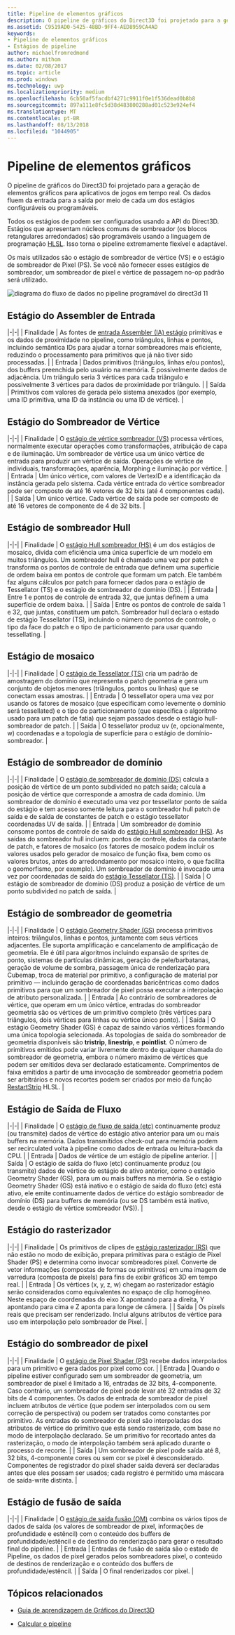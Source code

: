 ```yaml
---
title: Pipeline de elementos gráficos
description: O pipeline de gráficos do Direct3D foi projetado para a geração de elementos gráficos para aplicativos de jogos em tempo real. Os dados fluem da entrada para a saída por meio de cada um dos estágios configuráveis ou programáveis.
ms.assetid: C9519AD0-5425-48BD-9FF4-AED8959CA4AD
keywords:
- Pipeline de elementos gráficos
- Estágios de pipeline
author: michaelfromredmond
ms.author: mithom
ms.date: 02/08/2017
ms.topic: article
ms.prod: windows
ms.technology: uwp
ms.localizationpriority: medium
ms.openlocfilehash: 6cb50af5facdbf4271c9911f0e1f536dead0b8b8
ms.sourcegitcommit: 897a111e8fc5d38d483800288ad01c523e924ef4
ms.translationtype: MT
ms.contentlocale: pt-BR
ms.lasthandoff: 08/13/2018
ms.locfileid: "1044905"
---
```

# <a name="graphics-pipeline"></a>Pipeline de elementos gráficos


O pipeline de gráficos do Direct3D foi projetado para a geração de elementos gráficos para aplicativos de jogos em tempo real. Os dados fluem da entrada para a saída por meio de cada um dos estágios configuráveis ou programáveis.

Todos os estágios de podem ser configurados usando a API do Direct3D. Estágios que apresentam núcleos comuns de sombreador (os blocos retangulares arredondados) são programáveis usando a linguagem de programação [HLSL](https://msdn.microsoft.com/library/windows/desktop/bb509561). Isso torna o pipeline extremamente flexível e adaptável.

Os mais utilizados são o estágio de sombreador de vértice (VS) e o estágio de sombreador de Pixel (PS). Se você não fornecer esses estágios de sombreador, um sombreador de pixel e vértice de passagem no-op padrão será utilizado.

![diagrama do fluxo de dados no pipeline programável do direct3d 11](images/d3d11-pipeline-stages.jpg)

## <a name="input-assembler-stage"></a>Estágio do Assembler de Entrada

|-|-| | Finalidade | As fontes de [entrada Assembler (IA) estágio](input-assembler-stage--ia-.md) primitivas e os dados de proximidade no pipeline, como triângulos, linhas e pontos, incluindo semântica IDs para ajudar a tornar sombreadores mais eficiente, reduzindo o processamento para primitivos que já não tiver sido processadas. | | Entrada | Dados primitivos (triângulos, linhas e/ou pontos), dos buffers preenchida pelo usuário na memória. E possivelmente dados de adjacência. Um triângulo seria 3 vértices para cada triângulo e possivelmente 3 vértices para dados de proximidade por triângulo. | | Saída | Primitivos com valores de gerada pelo sistema anexados (por exemplo, uma ID primitiva, uma ID da instância ou uma ID de vértice). |

## <a name="vertex-shader-stage"></a>Estágio do Sombreador de Vértice

|-|-| | Finalidade | O [estágio de vértice sombreador (VS)](vertex-shader-stage--vs-.md) processa vértices, normalmente executar operações como transformações, atribuição de capa e de iluminação. Um sombreador de vértice usa um único vértice de entrada para produzir um vértice de saída. Operações de vértice de individuais, transformações, aparência, Morphing e iluminação por vértice. | | Entrada | Um único vértice, com valores de VertexID e a identificação da instância gerada pelo sistema. Cada vértice entrada do vértice sombreador pode ser composto de até 16 vetores de 32 bits (até 4 componentes cada). | | Saída | Um único vértice. Cada vértice de saída pode ser composto de até 16 vetores de componente de 4 de 32 bits. |
 
## <a name="hull-shader-stage"></a>Estágio de sombreador Hull
 
|-|-| | Finalidade | O [estágio Hull sombreador (HS)](hull-shader-stage--hs-.md) é um dos estágios de mosaico, divida com eficiência uma única superfície de um modelo em muitos triângulos. Um sombreador hull é chamado uma vez por patch e transforma os pontos de controle de entrada que definem uma superfície de ordem baixa em pontos de controle que formam um patch. Ele também faz alguns cálculos por patch para fornecer dados para o estágio de Tessellator (TS) e o estágio de sombreador de domínio (DS). | | Entrada | Entre 1 e pontos de controle de entrada 32, que juntas definem a uma superfície de ordem baixa. | | Saída | Entre os pontos de controle de saída 1 e 32, que juntas, constituem um patch. Sombreador hull declara o estado de estágio Tessellator (TS), incluindo o número de pontos de controle, o tipo da face do patch e o tipo de particionamento para usar quando tessellating. |

## <a name="tessellator-stage"></a>Estágio de mosaico

|-|-| | Finalidade | O [estágio de Tessellator (TS)](tessellator-stage--ts-.md) cria um padrão de amostragem do domínio que representa o patch geometria e gera um conjunto de objetos menores (triângulos, pontos ou linhas) que se conectam essas amostras. | | Entrada | O tessellator opera uma vez por usando os fatores de mosaico (que especificam como levemente o domínio será tessellated) e o tipo de particionamento (que especifica o algoritmo usado para um patch de fatia) que sejam passados desde o estágio hull-sombreador de patch. | | Saída | O tessellator produz uv (e, opcionalmente, w) coordenadas e a topologia de superfície para o estágio de domínio-sombreador. |

## <a name="domain-shader-stage"></a>Estágio de sombreador de domínio

|-|-| | Finalidade | O [estágio de sombreador de domínio (DS)](domain-shader-stage--ds-.md) calcula a posição de vértice de um ponto subdivided no patch saída; calcula a posição de vértice que corresponde a amostra de cada domínio. Um sombreador de domínio é executado uma vez por tessellator ponto de saída do estágio e tem acesso somente leitura para o sombreador hull patch de saída e de saída de constantes de patch e o estágio tessellator coordenadas UV de saída. | | Entrada | Um sombreador de domínio consome pontos de controle de saída do [estágio Hull sombreador (HS)](hull-shader-stage--hs-.md). As saídas do sombreador hull incluem: pontos de controle, dados da constante de patch, e fatores de mosaico (os fatores de mosaico podem incluir os valores usados pelo gerador de mosaico de função fixa, bem como os valores brutos, antes do arredondamento por mosaico inteiro, o que facilita o geomorfismo, por exemplo). Um sombreador de domínio é invocado uma vez por coordenadas de saída do [estágio Tessellator (TS)](tessellator-stage--ts-.md). | | Saída | O estágio de sombreador de domínio (DS) produz a posição de vértice de um ponto subdivided no patch de saída. |

## <a name="geometry-shader-stage"></a>Estágio de sombreador de geometria

|-|-| | Finalidade | O [estágio Geometry Shader (GS)](geometry-shader-stage--gs-.md) processa primitivos inteiros: triângulos, linhas e pontos, juntamente com seus vértices adjacentes. Ele suporta amplificação e cancelamento de amplificação de geometria. Ele é útil para algoritmos incluindo expansão de sprites de ponto, sistemas de partículas dinâmicas, geração de pele/barbatanas, geração de volume de sombra, passagem única de renderização para Cubemap, troca de material por primitivo, a configuração de material por primitivo — incluindo geração de coordenadas baricêntricas como dados primitivos para que um sombreador de pixel possa executar a interpolação de atributo personalizada. | | Entrada | Ao contrário de sombreadores de vértice, que operam em um único vértice, entradas do sombreador geometria são os vértices de um primitivo completo (três vértices para triângulos, dois vértices para linhas ou vértice único ponto). | | Saída | O estágio Geometry Shader (GS) é capaz de saindo vários vértices formando uma única topologia selecionada. As topologias de saída do sombreador de geometria disponíveis são <strong>tristrip</strong>, <strong>linestrip</strong>, e <strong>pointlist</strong>. O número de primitivos emitidos pode variar livremente dentro de qualquer chamada do sombreador de geometria, embora o número máximo de vértices que podem ser emitidos deva ser declarado estaticamente. Comprimentos de faixa emitidos a partir de uma invocação de sombreador geometria podem ser arbitrários e novos recortes podem ser criados por meio da função [RestartStrip](https://msdn.microsoft.com/library/windows/desktop/bb509660) HLSL. |

## <a name="stream-output-stage"></a>Estágio de Saída de Fluxo

|-|-| | Finalidade | O [estágio de fluxo de saída (etc)](stream-output-stage--so-.md) continuamente produz (ou transmite) dados de vértice do estágio ativo anterior para um ou mais buffers na memória. Dados transmitidos check-out para memória podem ser recirculated volta à pipeline como dados de entrada ou leitura-back da CPU. | | Entrada | Dados de vértice de um estágio de pipeline anterior. | | Saída | O estágio de saída do fluxo (etc) continuamente produz (ou transmite) dados de vértice do estágio de ativo anterior, como o estágio Geometry Shader (GS), para um ou mais buffers na memória. Se o estágio Geometry Shader (GS) está inativo e o estágio de saída do fluxo (etc) está ativo, ele emite continuamente dados de vértice do estágio sombreador de domínio (DS) para buffers de memória (ou se DS também está inativo, desde o estágio de vértice sombreador (VS)). |

## <a name="rasterizer-stage"></a>Estágio do rasterizador

|-|-| | Finalidade | Os primitivos de clipes de [estágio rasterizador (RS)](rasterizer-stage--rs-.md) que não estão no modo de exibição, prepara primitivas para o estágio de Pixel Shader (PS) e determina como invocar sombreadores pixel. Converte de vetor informações (compostas de formas ou primitivos) em uma imagem de varredura (composta de pixels) para fins de exibir gráficos 3D em tempo real. | | Entrada | Os vértices (x, y, z, w) chegam ao rasterizador estágio serão considerados como equivalentes no espaço de clip homogêneo. Neste espaço de coordenadas do eixo X apontando para a direita, Y apontando para cima e Z aponta para longe de câmera. | | Saída | Os pixels reais que precisam ser renderizado. Inclui alguns atributos de vértice para uso em interpolação pelo sombreador de Pixel. |

## <a name="pixel-shader-stage"></a>Estágio do sombreador de pixel
 
|-|-| | Finalidade | O [estágio de Pixel Shader (PS)](pixel-shader-stage--ps-.md) recebe dados interpolados para um primitivo e gera dados por pixel como cor. | | Entrada | Quando o pipeline estiver configurado sem um sombreador de geometria, um sombreador de pixel é limitado a 16, entradas de 32 bits, 4-componente. Caso contrário, um sombreador de pixel pode levar até 32 entradas de 32 bits de 4 componentes. Os dados de entrada de sombreador de pixel incluem atributos de vértice (que podem ser interpolados com ou sem correção de perspectiva) ou podem ser tratados como constantes por primitivo. As entradas do sombreador de pixel são interpoladas dos atributos de vértice do primitivo que está sendo rasterizado, com base no modo de interpolação declarado. Se um primitivo for recortado antes da rasterização, o modo de interpolação também será aplicado durante o processo de recorte. | | Saída | Um sombreador de pixel pode saída até 8, 32 bits, 4-componente cores ou sem cor se pixel é desconsiderado. Componentes de registrador do pixel shader saída deverá ser declaradas antes que eles possam ser usados; cada registro é permitido uma máscara de saída-write distinta. |

## <a name="output-merger-stage"></a>Estágio de fusão de saída
 
|-|-| | Finalidade | O [estágio de saída fusão (OM)](output-merger-stage--om-.md) combina os vários tipos de dados de saída (os valores de sombreador de pixel, informações de profundidade e estêncil) com o conteúdo dos buffers de profundidade/estêncil e de destino do renderização para gerar o resultado final do pipeline. | | Entrada | Entradas de fusão de saída são o estado de Pipeline, os dados de pixel gerados pelos sombreadores pixel, o conteúdo de destinos de renderização e o conteúdo dos buffers de profundidade/estêncil. | | Saída | O final renderizados cor pixel. |

## <a name="related-topics"></a>Tópicos relacionados

- [Guia de aprendizagem de Gráficos do Direct3D](index.md)

- [Calcular o pipeline](compute-pipeline.md)
